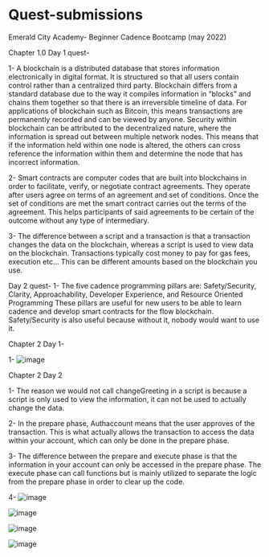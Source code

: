 # Quest-submissions
Emerald City Academy- Beginner Cadence Bootcamp (may 2022)


Chapter 1.0
Day 1 quest-

1- A blockchain is a distributed database that stores information electronically in digital format. It is structured so that all users contain control rather than a centralized third party. Blockchain differs from a standard database due to the way it compiles information in “blocks” and chains them together so that there is an irreversible timeline of data. For applications of blockchain such as Bitcoin, this means transactions are permanently recorded and can be viewed by anyone. Security within blockchain can be attributed to the decentralized nature, where the information is spread out between multiple network nodes. This means that if the information held within one node is altered, the others can cross reference the information within them and determine the node that has incorrect information. 

2- Smart contracts are computer codes that are built into blockchains in order to facilitate, verify, or negotiate contract agreements. They operate after users agree on terms of an agreement and set of conditions. Once the set of conditions are met the smart contract carries out the terms of the agreement. This helps participants of said agreements to be certain of the outcome without any type of intermediary.

3- The difference between a script and a transaction is that a transaction changes the data on the blockchain, whereas a script is used to view data on the blockchain. Transactions typically cost money to pay for gas fees, execution etc… This can be different amounts based on the blockchain you use. 

Day 2 quest- 
1- The five cadence programming pillars are: Safety/Security, Clarity, Approachability, Developer Experience, and Resource Oriented Programming
These pillars are useful for new users to be able to learn cadence and develop smart contracts for the flow blockchain. Safety/Security is also useful because without it, nobody would want to use it.

Chapter 2 Day 1- 

1-
![image](https://user-images.githubusercontent.com/106039625/169721017-d84d22a5-459f-464a-a0cc-2440eb682b6e.png)

Chapter 2 Day 2

1- The reason we would not call changeGreeting in a script is because a script is only used to view the information, it can not be used to actually change the data. 

2- In the prepare phase, Authaccount means that the user approves of the transaction. This is what actually allows the transaction to access the data within your account, which can only be done in the prepare phase.

3- The difference between the prepare and execute phase is that the information in your account can only be accessed in the prepare phase. The execute phase can call functions but is mainly utilized to separate the logic from the prepare phase in order to clear up the code.

4-
![image](https://user-images.githubusercontent.com/106039625/169858736-016d5ee0-ed6f-49aa-b813-4371346b61cb.png)

![image](https://user-images.githubusercontent.com/106039625/169858914-343f15cd-085e-4476-8865-3c70c28fc376.png)

![image](https://user-images.githubusercontent.com/106039625/169858991-f5de0241-55e4-4ed3-9b12-eeda6051389c.png)

![image](https://user-images.githubusercontent.com/106039625/169859049-3801694b-47a6-4630-8a07-a25dc995fae3.png)
